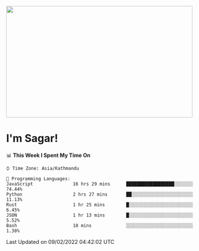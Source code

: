 
<img src="https://media.giphy.com/media/3ornk57KwDXf81rjWM/giphy.gif" width="500" height="300" frameBorder="0" class="giphy-embed" allowFullScreen></img>

#   I'm Sagar!

<!--START_SECTION:waka-->
📊 **This Week I Spent My Time On** 

```text
⌚︎ Time Zone: Asia/Kathmandu

💬 Programming Languages: 
JavaScript               16 hrs 29 mins      ██████████████████░░░░░░░   74.44% 
Python                   2 hrs 27 mins       ██░░░░░░░░░░░░░░░░░░░░░░░   11.13% 
Rust                     1 hr 25 mins        █░░░░░░░░░░░░░░░░░░░░░░░░   6.45% 
JSON                     1 hr 13 mins        █░░░░░░░░░░░░░░░░░░░░░░░░   5.52% 
Bash                     18 mins             ░░░░░░░░░░░░░░░░░░░░░░░░░   1.38%

```


 Last Updated on 09/02/2022 04:42:02 UTC
<!--END_SECTION:waka-->
